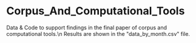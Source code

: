 # Corpus_And_Computational_Tools
Data &amp; Code to support findings in the final paper of corpus and computational tools.\n
Results are shown in the "data_by_month.csv" file.
